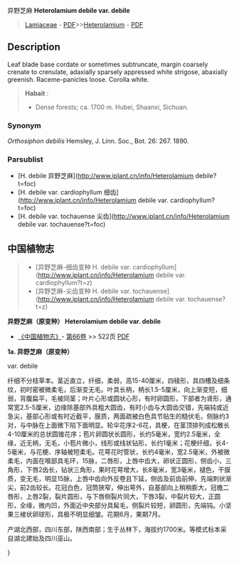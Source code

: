 异野芝麻 **Heterolamium debile var. debile**

> [Lamiaceae](http://www.iplant.cn/info/Lamiaceae?t=foc) - [PDF](http://www.iplant.cn/foc/pdf/Lamiaceae.pdf)>>[Heterolamium](http://www.iplant.cn/info/Heterolamium?t=foc) - [PDF](http://www.iplant.cn/foc/pdf/Heterolamium.pdf)

## Description

Leaf blade base cordate or sometimes subtruncate, margin coarsely crenate to crenulate, adaxially sparsely appressed white strigose, abaxially greenish. Raceme-panicles loose. Corolla white.


> **Habait** : 
>* Dense forests; ca. 1700 m. Hubei, Shaanxi, Sichuan.

### Synonym
*Orthosiphon debilis* Hemsley, J. Linn. Soc., Bot. 26: 267. 1890.

### Parsublist

* [H.  debile  异野芝麻](http://www.iplant.cn/info/Heterolamium debile?t=foc)
* [H.  debile var. cardiophyllum  细齿](http://www.iplant.cn/info/Heterolamium debile var. cardiophyllum?t=foc)
* [H.  debile var. tochauense  尖齿](http://www.iplant.cn/info/Heterolamium debile var. tochauense?t=foc)

## 中国植物志

> * [异野芝麻-细齿变种  H.  debile var. cardiophyllum](http://www.iplant.cn/info/Heterolamium debile var. cardiophyllum?t=z)
> * [异野芝麻-尖齿变种  H.  debile var. tochauense](http://www.iplant.cn/info/Heterolamium debile var. tochauense?t=z)


**异野芝麻（原变种） Heterolamium debile var. debile**

* [《中国植物志》](http://www.iplant.cn/frps)- [第66卷](http://www.iplant.cn/frps/vol/66) >> 522页 [PDF](http://www.iplant.cn/frps/pdf/66/522.pdf)


**1a. 异野芝麻（原变种）**

var. debile

纤细不分枝草本。茎近直立，纤细，柔弱，高15-40厘米，四稜形，具四槽及细条纹，初时密被微柔毛，后渐变无毛。叶具长柄，柄长1.5-5厘米，向上渐变短，细弱，背腹扁平，毛被同茎；叶片心形或圆状心形，有时卵圆形，下部者为肾形，通常宽2.5-5厘米，边缘除基部外具粗大圆齿，有时小齿与大圆齿交错，先端钝或近急尖，基部心形或有时近截平，膜质，两面疏被白色具节贴生的糙伏毛，侧脉约3对，与中脉在上面微下陷下面明显。轮伞花序2-6花，具梗，在茎顶排列成松散长4-10厘米的总状圆锥花序；苞片卵圆状长圆形，长约5毫米，宽约2.5毫米，全缘，近无柄，无毛，小苞片微小，线形或线状钻形，长约1毫米；花梗纤细，长4-5毫米，与花梗、序轴被短柔毛。花萼花时管状，长约4毫米，宽2.5毫米，外被微柔毛，内面在喉部具毛环，15脉，二唇形，上唇中齿大，卵状正圆形，侧齿小，三角形，下唇2齿长，钻状三角形，果时花萼增大，长8毫米，宽3毫米，褪色，干膜质，变无毛，明显15脉，上唇中齿向外反卷且下延，侧齿及前齿前伸，先端刺状渐尖，前2齿较长。花冠白色，冠筒狭窄，伸出萼外，自基部向上稍稍膨大，冠檐二唇形，上唇2裂，裂片圆形，与下唇侧裂片同大，下唇3裂，中裂片较大，正圆形，全缘，微内凹，外面近中央部分具髯毛，侧裂片较短，卵圆形，先端钝。小坚果三棱状卵球形，具极不明显细皱。花期6月，果期7月。

产湖北西部，四川东部，陕西南部；生于丛林下，海拔约1700米。等模式标本采自湖北建始及四川巫山。

}